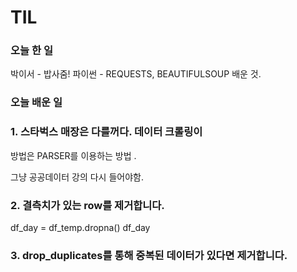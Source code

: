 # TIL

### 오늘 한 일
박이서 - 밥사줌!
파이썬 - REQUESTS, BEAUTIFULSOUP 배운 것.

### 오늘 배운 일 

### 1. 스타벅스 매장은 다를꺼다. 데이터 크롤링이
방법은 PARSER를 이용하는 방법 .

그냥 공공데이터 강의 다시 들어야함. 

### 2. 결측치가 있는 row를 제거합니다. 
df_day = df_temp.dropna()
df_day


### 3. drop_duplicates를 통해 중복된 데이터가 있다면 제거합니다. 
